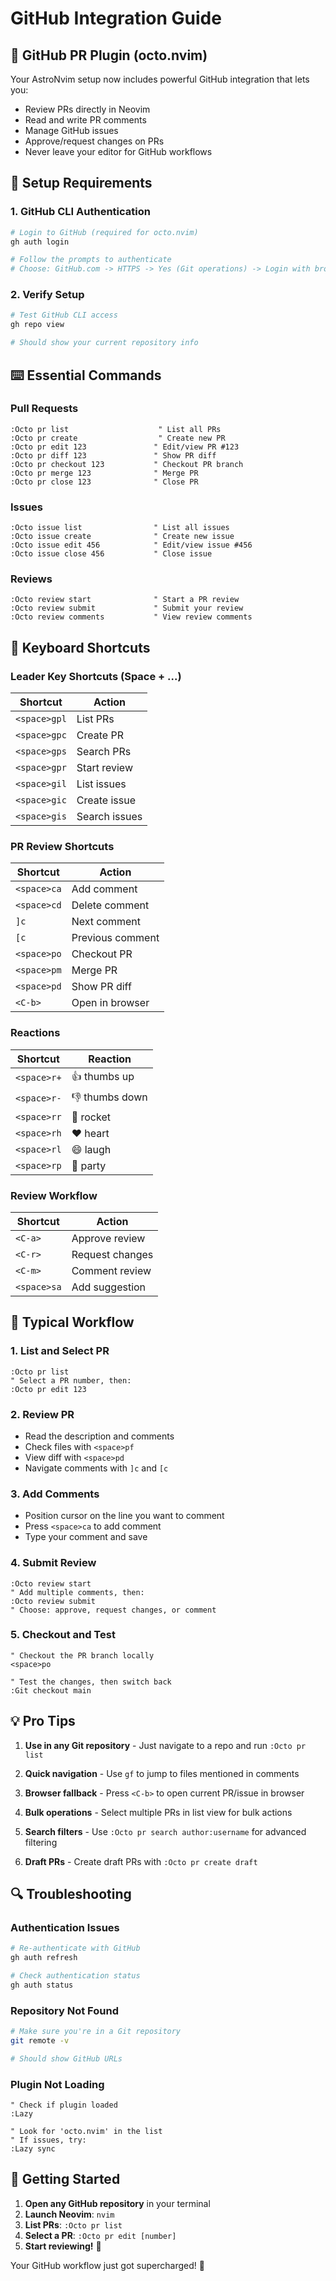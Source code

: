 # GitHub Integration Guide

## 🚀 GitHub PR Plugin (octo.nvim)

Your AstroNvim setup now includes powerful GitHub integration that lets you:
- Review PRs directly in Neovim
- Read and write PR comments
- Manage GitHub issues
- Approve/request changes on PRs
- Never leave your editor for GitHub workflows

## 🔧 Setup Requirements

### 1. GitHub CLI Authentication
```bash
# Login to GitHub (required for octo.nvim)
gh auth login

# Follow the prompts to authenticate
# Choose: GitHub.com -> HTTPS -> Yes (Git operations) -> Login with browser
```

### 2. Verify Setup
```bash
# Test GitHub CLI access
gh repo view

# Should show your current repository info
```

## ⌨️ Essential Commands

### Pull Requests
```vim
:Octo pr list                    " List all PRs
:Octo pr create                  " Create new PR
:Octo pr edit 123               " Edit/view PR #123
:Octo pr diff 123               " Show PR diff
:Octo pr checkout 123           " Checkout PR branch
:Octo pr merge 123              " Merge PR
:Octo pr close 123              " Close PR
```

### Issues
```vim
:Octo issue list                " List all issues
:Octo issue create              " Create new issue
:Octo issue edit 456            " Edit/view issue #456
:Octo issue close 456           " Close issue
```

### Reviews
```vim
:Octo review start              " Start a PR review
:Octo review submit             " Submit your review
:Octo review comments           " View review comments
```

## 🎯 Keyboard Shortcuts

### Leader Key Shortcuts (Space + ...)
| Shortcut | Action |
|----------|--------|
| `<space>gpl` | List PRs |
| `<space>gpc` | Create PR |
| `<space>gps` | Search PRs |
| `<space>gpr` | Start review |
| `<space>gil` | List issues |
| `<space>gic` | Create issue |
| `<space>gis` | Search issues |

### PR Review Shortcuts
| Shortcut | Action |
|----------|--------|
| `<space>ca` | Add comment |
| `<space>cd` | Delete comment |
| `]c` | Next comment |
| `[c` | Previous comment |
| `<space>po` | Checkout PR |
| `<space>pm` | Merge PR |
| `<space>pd` | Show PR diff |
| `<C-b>` | Open in browser |

### Reactions
| Shortcut | Reaction |
|----------|----------|
| `<space>r+` | 👍 thumbs up |
| `<space>r-` | 👎 thumbs down |
| `<space>rr` | 🚀 rocket |
| `<space>rh` | ❤️ heart |
| `<space>rl` | 😄 laugh |
| `<space>rp` | 🎉 party |

### Review Workflow
| Shortcut | Action |
|----------|--------|
| `<C-a>` | Approve review |
| `<C-r>` | Request changes |
| `<C-m>` | Comment review |
| `<space>sa` | Add suggestion |

## 🎪 Typical Workflow

### 1. List and Select PR
```vim
:Octo pr list
" Select a PR number, then:
:Octo pr edit 123
```

### 2. Review PR
- Read the description and comments
- Check files with `<space>pf`
- View diff with `<space>pd`
- Navigate comments with `]c` and `[c`

### 3. Add Comments
- Position cursor on the line you want to comment
- Press `<space>ca` to add comment
- Type your comment and save

### 4. Submit Review
```vim
:Octo review start
" Add multiple comments, then:
:Octo review submit
" Choose: approve, request changes, or comment
```

### 5. Checkout and Test
```vim
" Checkout the PR branch locally
<space>po

" Test the changes, then switch back
:Git checkout main
```

## 💡 Pro Tips

1. **Use in any Git repository** - Just navigate to a repo and run `:Octo pr list`

2. **Quick navigation** - Use `gf` to jump to files mentioned in comments

3. **Browser fallback** - Press `<C-b>` to open current PR/issue in browser

4. **Bulk operations** - Select multiple PRs in list view for bulk actions

5. **Search filters** - Use `:Octo pr search author:username` for advanced filtering

6. **Draft PRs** - Create draft PRs with `:Octo pr create draft`

## 🔍 Troubleshooting

### Authentication Issues
```bash
# Re-authenticate with GitHub
gh auth refresh

# Check authentication status
gh auth status
```

### Repository Not Found
```bash
# Make sure you're in a Git repository
git remote -v

# Should show GitHub URLs
```

### Plugin Not Loading
```vim
" Check if plugin loaded
:Lazy

" Look for 'octo.nvim' in the list
" If issues, try:
:Lazy sync
```

## 🚀 Getting Started

1. **Open any GitHub repository** in your terminal
2. **Launch Neovim**: `nvim`
3. **List PRs**: `:Octo pr list`
4. **Select a PR**: `:Octo pr edit [number]`
5. **Start reviewing!** 🎉

Your GitHub workflow just got supercharged! 🚀